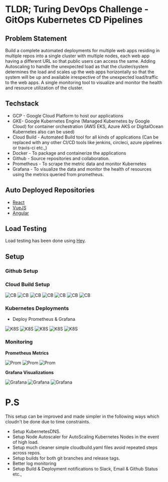 # TLDR; Turing DevOps Challenge - GitOps Kubernetes CD Pipelines

## Problem Statement
Build a complete automated deployments for multiple web apps residing in multiple repos into a single cluster with multiple nodes, each web app having a different URL so that public users can access the same. Adding Autoscaling to handle the unexpected load as that the cluster/system determines the load and scales up the web apps horizontally so that the system will be up and available irrespective of the unexpected load/traffic to the web apps.
A single monitoring tool to visualize and monitor the health and resource utilization of the cluster. 

## Techstack
* GCP - Google Cloud Platform to host our applications
* GKE- Google Kubernetes Engine (Managed Kubernetes by Google Cloud) for container orchestration (AWS EKS, Azure AKS or DigitalOcean Kubernetes also can be used)
* Cloud Build - Automated Build tool for all kinds of applications (Can be replaced with any other CI/CD tools like jenkins, circleci, azure pipelines or travis-ci etc.,)
* Docker - To package and containerize the applications
* Github - Source repositories and collaboration.
* Prometheus - To scrape the metric data and monitor Kubernetes
* Grafana - To visualize the data and monitor the health of resources using the metrics queried from prometheus.

## Auto Deployed Repositories
* [React](https://github.com/itsbalamurali/turing-react)
* [VueJS](https://github.com/itsbalamurali/turing-vue)
* [Angular](https://github.com/itsbalamurali/turing-angular)

## Load Testing

Load testing has been done using [Hey](https://github.com/rakyll/hey).

## Setup
    
### Github Setup

### Cloud Build Setup

![CB](assets/cb1.png)
![CB](assets/cb2.png)
![CB](assets/cb3.png)
![CB](assets/cb4.png)
![CB](assets/cb5.png)
![CB](assets/cb6.png)
![CB](assets/cb7.png)



### Kubernetes Deployments

* Deploy Prometheus & Grafana

![K8S](assets/k8s1.png)
![K8S](assets/k8s2.png)
![K8S](assets/k8s3.png)
![K8S](assets/k8s4.png)
![K8S](assets/k8s5.png)

### Monitoring

**Prometheus Metrics**

![Prom](assets/prom1.png)
![Prom](assets/prom2.png)
![Prom](assets/prom3.png)

**Grafana Visualizations**

![Grafana](assets/grafana1.png)
![Grafana](assets/grafana2.png)
![Grafana](assets/grafana3.png)


# P.S
This setup can be improved and made simpler in the following ways which cloudn't be done due to time constraints.

* Setup KubernetesDNS.
* Setup Node Autoscaler for AutoScaling Kubernetes Nodes in the event of high load.
* Setup much cleaner simple cloudbuild.yaml files avoid repeated steps across repos.
* Setup builds for both git branches and release tags.
* Better log monitoring
* Setup Build & Deployment notifications to Slack, Email & Github Status etc.,
